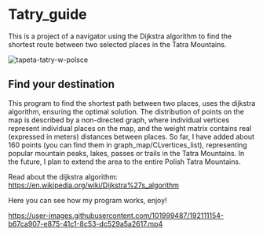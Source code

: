 # Tatry_guide
This is a project of a navigator using the Dijkstra algorithm to find the shortest route between two selected places in the Tatra Mountains.


![tapeta-tatry-w-polsce](https://user-images.githubusercontent.com/101999487/192108260-9976ef64-4bc1-4706-b75e-664c5efce862.jpg)



## Find your destination

This program to find the shortest path between two places, uses the dijkstra algorithm, ensuring the optimal solution. The distribution of points on the map is described by a non-directed graph, where individual vertices represent individual places on the map, and the weight matrix contains real (expressed in meters) distances between places. So far, I have added about 160 points (you can find them in graph_map/CLvertices_list), representing popular mountain peaks, lakes, passes or trails in the Tatra Mountains. In the future, I plan to extend the area to the entire Polish Tatra Mountains.

Read about the dijkstra algorithm: https://en.wikipedia.org/wiki/Dijkstra%27s_algorithm

Here you can see how my program works, enjoy!


https://user-images.githubusercontent.com/101999487/192111154-b67ca907-e875-41c1-8c53-dc529a5a2617.mp4

